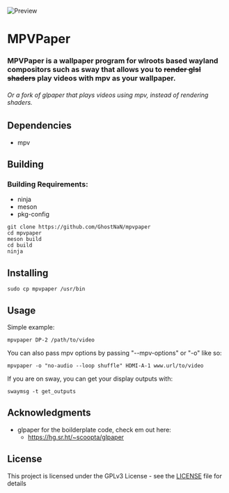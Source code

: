 ![Preview](https://github.com/GhostNaN/mpvpaper/blob/assests/preview.png)
# MPVPaper
### MPVPaper is a wallpaper program for wlroots based wayland compositors such as sway that allows you to ~~render glsl shaders~~ play videos with mpv as your wallpaper.
###### Or a fork of glpaper that plays videos using mpv, instead of rendering shaders.
## Dependencies
- mpv

## Building 
### Building Requirements:

- ninja
- meson
- pkg-config

```
git clone https://github.com/GhostNaN/mpvpaper
cd mpvpaper
meson build
cd build
ninja
```
## Installing 
```
sudo cp mpvpaper /usr/bin
```
## Usage
Simple example:
```
mpvpaper DP-2 /path/to/video
```
You can also pass mpv options by passing "--mpv-options" or "-o" like so:
```
mpvpaper -o "no-audio --loop shuffle" HDMI-A-1 www.url/to/video
```
If you are on sway, you can get your display outputs with:
```
swaymsg -t get_outputs
```
## Acknowledgments
- glpaper for the boilderplate code, check em out here:
  - https://hg.sr.ht/~scoopta/glpaper
## License
This project is licensed under the GPLv3 License - see the [LICENSE](/LICENSE) file for details
